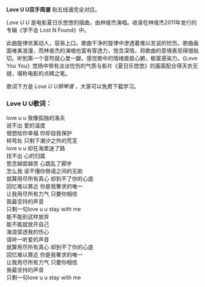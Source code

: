 

**Love U U双手简谱** 和五线谱完全对应。

_Love U U_ 是电影夏日乐悠悠的插曲，由林俊杰演唱。收录在林俊杰2011年发行的专辑《学不会 Lost N Found》中。

此曲旋律优美动人，容易上口。歌曲干净的旋律中渗透着难以言说的忧伤，歌曲画面唯美浪漫，而林俊杰的演唱也富有穿透力，饱含深情，将歌曲的意境表现得很贴切。听到第一个音符就心里一酸，感觉歌中的情绪直抵心腑，极富感染力。《Love
You You》悠扬中带有淡淡忧伤的气质与影片《夏日乐悠悠》的画面配合得天衣无缝，堪称电影的点睛之笔。

歌词下方是 _Love U U钢琴谱_ ，大家可以免费下载学习。

### Love U U歌词：

love u u 我像孤独的渔夫  
说不出 爱的温度  
很想给你幸福 你却自我保护  
转弯处 只剩下潮汐之外的荒芜  
love u u 却在海里迷了路  
找不出 心的归属  
思念越尝越苦 心跳乱了脚步  
怎么我 读不懂你唇语之间的无助  
就算用尽所有真心 却到不了你的心底  
回忆难以靠近 你是我奢求的唯一  
让我用尽所有力气 只要你相信  
我最坚持的声音  
只剩一句love u u stay with me  
能不能别这样放弃  
能不能就放开自己  
海浪穿透我的伤心  
请听一听爱的声音  
就算用尽所有真心 却到不了你的心底  
回忆难以靠近 你是我奢求的唯一  
让我用尽所有力气 只要你相信  
我最坚持的声音  
只剩一句love u u stay with me

